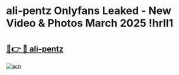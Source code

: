 # ali-pentz Onlyfans Leaked - New Video & Photos March 2025 !hrll1

# <h2><a href="https://9xxite.iuczelnia.edu.pl?title=ali-pentz&ref=hrll1">🔗👉 🔴 ali-pentz</a></h2>

[![acn](https://github.com/user-attachments/assets/0f9c940e-d8b0-45ae-aac7-cd30a18b3e1c)](https://9xxite.iuczelnia.edu.pl?title=ali-pentz&ref=hrll1)

